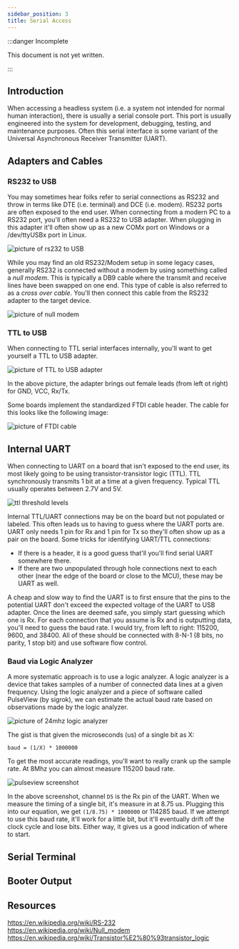 ```yaml
---
sidebar_position: 3
title: Serial Access
---
```


:::danger Incomplete

This document is not yet written.

:::

## Introduction

When accessing a headless system (i.e. a system not intended for normal human interaction), there is usually a serial console port. This port is usually engineered into the system for development, debugging, testing, and maintenance purposes. Often this serial interface is some variant of the Universal Asynchronous Receiver Transmitter (UART).

## Adapters and Cables

### RS232 to USB

You may sometimes hear folks refer to serial connections as RS232 and throw in terms like DTE (i.e. terminal) and DCE (i.e. modem). RS232 ports are often exposed to the end user. When connecting from a modern PC to a RS232 port, you'll often need a RS232 to USB adapter. When plugging in this adapter it'll often show up as a new COMx port on Windows or a /dev/ttyUSBx port in Linux.

![picture of rs232 to USB](./SerialAccess/rs232-to-usb-small.jpg)

While you may find an old RS232/Modem setup in some legacy cases, generally RS232 is connected without a modem by using something called a _null modem_. This is typically a DB9 cable where the transmit and receive lines have been swapped on one end. This type of cable is also referred to as a _cross over cable_. You'll then connect this cable from the RS232 adapter to the target device.

![picture of null modem](./SerialAccess/null-modem.jpg)

### TTL to USB

When connecting to TTL serial interfaces internally, you'll want to get yourself a TTL to USB adapter.

![picture of TTL to USB adapter](./SerialAccess/ttl-to-usb-small.jpg)

In the above picture, the adapter brings out female leads (from left ot right) for GND, VCC, Rx/Tx.

Some boards implement the standardized FTDI cable header. The cable for this looks like the following image:

![picture of FTDI cable](./SerialAccess/ftdi-to-usb-small.jpg)

## Internal UART

When connecting to UART on a board that isn't exposed to the end user, its most likely going to be using transistor-transistor logic (TTL). TTL synchronously transmits 1 bit at a time at a given frequency. Typical TTL usually operates between 2.7V and 5V.

![ttl threshold levels](./SerialAccess/ttl-levels.png)

Internal TTL/UART connections may be on the board but not populated or labeled. This often leads us to having to guess where the UART ports are. UART only needs 1 pin for Rx and 1 pin for Tx so they'll often show up as a pair on the board. Some tricks for identifying UART/TTL connections:

- If there is a header, it is a good guess that'll you'll find serial UART somewhere there.
- If there are two unpopulated through hole connections next to each other (near the edge of the board or close to the MCU), these may be UART as well.

A cheap and slow way to find the UART is to first ensure that the pins to the potential UART don't exceed the expected voltage of the UART to USB adapter. Once the lines are deemed safe, you simply start guessing which one is Rx. For each connection that you assume is Rx and is outputting data, you'll need to guess the baud rate. I would try, from left to right: 115200, 9600, and 38400. All of these should be connected with 8-N-1 (8 bits, no parity, 1 stop bit) and use software flow control.

### Baud via Logic Analyzer

A more systematic approach is to use a logic analyzer. A logic analyzer is a device that takes samples of a number of connected data lines at a given frequency. Using the logic analyzer and a piece of software called PulseView (by sigrok), we can estimate the actual baud rate based on observations made by the logic analyzer.

![picture of 24mhz logic analyzer](./SerialAccess/usb-24mhz-logic-analyzer.jpg)

The gist is that given the microseconds (us) of a single bit as X:

```text
baud = (1/X) * 1000000
```

To get the most accurate readings, you'll want to really crank up the sample rate. At 8Mhz you can almost measure 115200 baud rate.

![pulseview screenshot](./SerialAccess/pulseview.png)

In the above screenshot, channel `D5` is the Rx pin of the UART. When we measure the timing of a single bit, it's measure in at 8.75 us. Plugging this into our equation, we get `(1/8.75) * 1000000` or 114285 baud. If we attempt to use this baud rate, it'll work for a little bit, but it'll eventually drift off the clock cycle and lose bits. Either way, it gives us a good indication of where to start.

<!-- TODO: Show some fruits of serial access labor. -->

## Serial Terminal

## Booter Output

## Resources

https://en.wikipedia.org/wiki/RS-232
https://en.wikipedia.org/wiki/Null_modem
https://en.wikipedia.org/wiki/Transistor%E2%80%93transistor_logic
